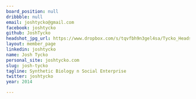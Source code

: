 ```yaml
---
board_position: null
dribbble: null
email: joshtycko@gmail.com
facebook: joshtycko
github: JoshTycko
headshot_jpg_url: https://www.dropbox.com/s/tqvfbh9n3gel4sa/Tycko_Headshot3.jpg?dl=0
layout: member_page
linkedin: joshtycko
name: Josh Tycko
personal_site: joshtycko.com
slug: josh-tycko
tagline: Synthetic Biology n Social Enterprise
twitter: joshtycko
year: 2014

---
```

